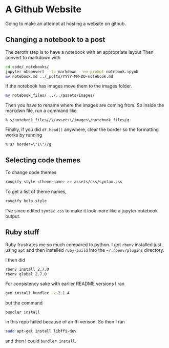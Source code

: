 # A Github Website

Going to make an attempt at hosting a website on github.

## Changing a notebook to a post


The zeroth step is to have a notebook with an appropriate layout
Then convert to markdown with

```bash
cd code/_notebooks/
jupyter nbconvert --to markdown --no-prompt notebook.ipynb 
mv notebook.md ../_posts/YYYY-MM-DD-notebook.md
```

If the notebook has images move them to the images folder.
```bash
mv notebook_files/ ../../assets/images/
```
Then you have to rename where the images are coming from. So
inside the markdwn file, run a command like
```
% s/notebook_files//\/assets\/images\/notebook_files/g
```

Finally, if you did `df.head()` anywhere, clear the border
so the formatting works by running
```
% s/ border=\"1\"//g
```




## Selecting code themes

To change code themes

```bash
rougify style <theme-name> >> assets/css/syntax.css
```

To get a list of theme names,
```bash
rougify help style
```

I've since edited `syntax.css` to make it look more like a jupyter notebook
output.



## Ruby stuff

Ruby frustrates me so much compared to python.
I got `rbenv` installed just using `apt` and then installed
`ruby-build` into the `~/.rbenv/plugins` directory.

I then did 
```bash
rbenv install 2.7.0
rbenv global 2.7.0
```

For consistency sake with earlier README versions I
ran 
```bash
gem install bundler -v 2.1.4
```
but the command
```
bundler install
```
in this repo failed because of an ffi verison.
So then I ran
```bash
sudo apt-get install libffi-dev
```
and then I could `bundler install`.
